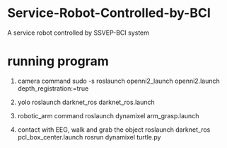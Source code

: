 # Service-Robot-Controlled-by-BCI
A service robot controlled by SSVEP-BCI system

# running program

1. camera command
sudo -s
roslaunch openni2_launch openni2.launch depth_registration:=true

2. yolo
roslaunch darknet_ros darknet_ros.launch

3. robotic_arm command
roslaunch dynamixel arm_grasp.launch

4. contact with EEG, walk and grab the object
roslaunch darknet_ros pcl_box_center.launch
rosrun dynamixel turtle.py

